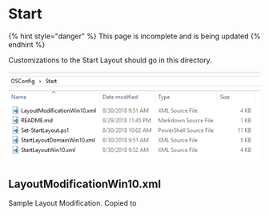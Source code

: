 # Start

{% hint style="danger" %}
This page is incomplete and is being updated
{% endhint %}

Customizations to the Start Layout should go in this directory.

![](../../.gitbook/assets/2018-09-03_1-23-27.png)

## LayoutModificationWin10.xml

Sample Layout Modification.  Copied to 





